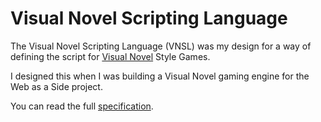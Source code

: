 # Visual Novel Scripting Language
The Visual Novel Scripting Language (VNSL) was my design for a way of defining the script for [Visual Novel](https://en.wikipedia.org/wiki/Visual_novel) Style Games. 

I designed this when I was building a Visual Novel gaming engine for the Web as a Side project. 

You can read the full [specification](SPEC.md). 
